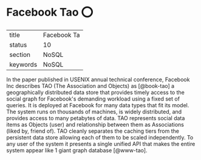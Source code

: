 # Facebook Tao :o:


|          |                  |
| -------- | ---------------- |
| title    | Facebook Ta      | 
| status   | 10               |
| section  | NoSQL            |
| keywords | NoSQL            |



In the paper published in USENIX annual technical conference, Facebook
Inc describes TAO (The Association and Objects) as [@book-tao] a
geographically distributed data store that provides timely access to
the social graph for Facebook's demanding workload using a fixed set
of queries. It is deployed at Facebook for many data types that fit
its model. The system runs on thousands of machines, is widely
distributed, and provides access to many petabytes of data. TAO
represents social data items as Objects (user) and relationship
between them as Associations (liked by, friend of).  TAO cleanly
separates the caching tiers from the persistent data store allowing
each of them to be scaled independently. To any user of the system it
presents a single unified API that makes the entire system appear like
1 giant graph database [@www-tao].



